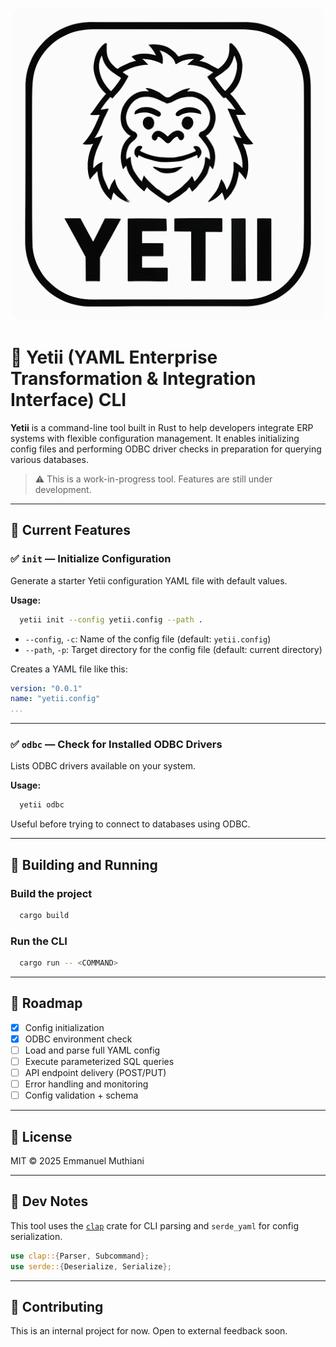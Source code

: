 <p align="center">
  <img src="logo.png" alt="YETII Logo" width="500" style="border-radius: 20px;" />
</p>


# 🧊 Yetii (YAML Enterprise Transformation & Integration Interface) CLI

**Yetii** is a command-line tool built in Rust to help developers integrate ERP systems with flexible configuration management. It enables initializing config files and performing ODBC driver checks in preparation for querying various databases.

> ⚠️ This is a work-in-progress tool. Features are still under development.

---

## 🚀 Current Features

### ✅ `init` — Initialize Configuration

Generate a starter Yetii configuration YAML file with default values.

**Usage:**

```bash
  yetii init --config yetii.config --path .
```

* `--config`, `-c`: Name of the config file (default: `yetii.config`)
* `--path`, `-p`: Target directory for the config file (default: current directory)

Creates a YAML file like this:

```yaml
version: "0.0.1"
name: "yetii.config"
...
```

---

### ✅ `odbc` — Check for Installed ODBC Drivers

Lists ODBC drivers available on your system.

**Usage:**

```bash
  yetii odbc
```

Useful before trying to connect to databases using ODBC.

---

## 🔧 Building and Running

### Build the project

```bash
  cargo build
```

### Run the CLI

```bash
  cargo run -- <COMMAND>
```

---

## 📅 Roadmap

* [x] Config initialization
* [x] ODBC environment check
* [ ] Load and parse full YAML config
* [ ] Execute parameterized SQL queries
* [ ] API endpoint delivery (POST/PUT)
* [ ] Error handling and monitoring
* [ ] Config validation + schema

---

## 📄 License

MIT © 2025 Emmanuel Muthiani

---

## 🧪 Dev Notes

This tool uses the [`clap`](https://docs.rs/clap/latest/clap/) crate for CLI parsing and `serde_yaml` for config serialization.

```rust
use clap::{Parser, Subcommand};
use serde::{Deserialize, Serialize};
```

---

## 🤝 Contributing

This is an internal project for now. Open to external feedback soon.